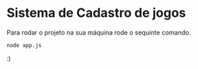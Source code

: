 <h1> Sistema de Cadastro de jogos   </h1>

 Para rodar o projeto na sua máquina rode o sequinte comando.

```
node app.js 
```
:)